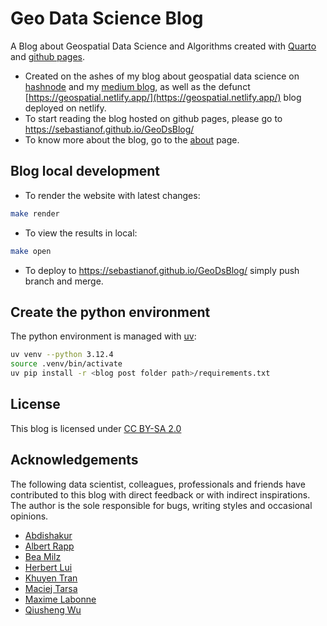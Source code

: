 # Geo Data Science Blog

A Blog about Geospatial Data Science and Algorithms created with [Quarto](https://quarto.org/) and [github pages](https://pages.github.com/).

- Created on the ashes of my blog about geospatial data science on [hashnode](https://geods.hashnode.dev/) and my [medium blog](https://medium.com/@sebastianof/), as well as the defunct [https://geospatial.netlify.app/](https://geospatial.netlify.app/) blog deployed on netlify.
- To start reading the blog hosted on github pages, please go to <https://sebastianof.github.io/GeoDsBlog/>
- To know more about the blog, go to the [about](https://sebastianof.github.io/GeoDsBlog/about/about.html) page.

## Blog local development

- To render the website with latest changes:

```bash
make render
```

- To view the results in local:

```bash
make open
```

- To deploy to <https://sebastianof.github.io/GeoDsBlog/> simply push branch and merge.

## Create the python environment

The python environment is managed with [uv](https://docs.astral.sh/uv/guides/install-python/):

```bash
uv venv --python 3.12.4
source .venv/bin/activate
uv pip install -r <blog post folder path>/requirements.txt
```

## License

This blog is licensed under [CC BY-SA 2.0](https://creativecommons.org/licenses/by-sa/2.0/)

## Acknowledgements

The following data scientist, colleagues, professionals and friends have contributed to this blog with direct feedback or with indirect inspirations.
The author is the sole responsible for bugs, writing styles and occasional opinions.

- [Abdishakur](https://medium.com/@shakasom)
- [Albert Rapp](https://albert-rapp.de/posts/13_quarto_blog_writing_guide/13_quarto_blog_writing_guide.html)
- [Bea Milz](https://beamilz.com/posts/2022-06-05-creating-a-blog-with-quarto/en/)
- [Herbert Lui](https://herbertlui.medium.com/)
- [Khuyen Tran](https://khuyentran1476.medium.com/)
- [Maciej Tarsa](https://medium.com/@maciejtarsa)
- [Maxime Labonne](https://mlabonne.github.io/blog/)
- [Qiusheng Wu](https://github.com/giswqs)
